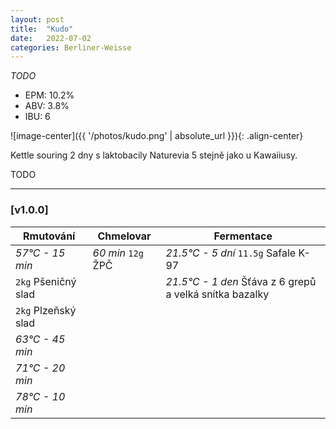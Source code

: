 ```yaml
---
layout: post
title:  "Kudo"
date:   2022-07-02
categories: Berliner-Weisse
---
```


*TODO*

- EPM: 10.2% 
- ABV: 3.8%
- IBU: 6 

![image-center]({{ '/photos/kudo.png' | absolute_url }}){: .align-center}

Kettle souring 2 dny s laktobacily Naturevia 5 stejně jako u Kawaiiusy.

TODO

***

### [v1.0.0]

Rmutování          | Chmelovar             | Fermentace
---                | ---                   | ---
*57°C - 15 min*    | *60 min* `12g` ŽPČ | *21.5°C - 5 dní* `11.5g` Safale K-97
`2kg` Pšeničný slad | | *21.5°C - 1 den* Šťáva z 6 grepů a velká snítka bazalky
`2kg` Plzeňský slad | | 
*63°C - 45 min*  | |
*71°C - 20 min*  | |
*78°C - 10 min*  | |
